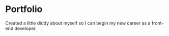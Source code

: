 # Portfolio
Created a little diddy about myself so I can begin my new career as a front-end developer.
